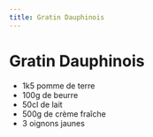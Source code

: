 ```yaml
---
title: Gratin Dauphinois
---
```


# Gratin Dauphinois



- 1k5 pomme de terre
- 100g de beurre
- 50cl de lait
- 500g de crème fraîche
- 3 oignons jaunes

